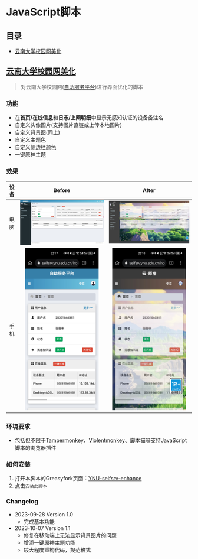 # JavaScript脚本

## 目录

* [云南大学校园网美化](#云南大学校园网美化)

## [云南大学校园网美化](./YNU-selfsrv-enhance.js)

> 对云南大学校园网([自助服务平台](https://selfsrv.ynu.edu.cn))进行界面优化的脚本

### 功能

* 在**首页/在线信息**和**日志/上网明细**中显示无感知认证的设备备注名
* 自定义头像图片(支持图片直链或上传本地图片)
* 自定义背景图(同上)
* 自定义主题色
* 自定义侧边栏颜色
* 一键原神主题

### 效果

|设备|Before|After|
|:-:|:-:|:-:|
|电脑|![before](./README_IMG/YNU-selfsrv-enhance_Desktop_origin.jpeg)|![after](./README_IMG/YNU-selfsrv-enhance_Desktop_genshin_theme.jpeg)|
|手机|<img src="./README_IMG/YNU-selfsrv-enhance_Mobile_origin.jpg" alt="before" width="200px">|<img src="./README_IMG/YNU-selfsrv-enhance_Mobile_genshin_theme.jpg" alt="after" width="200px">|

### 环境要求

* 包括但不限于[Tampermonkey](https://www.tampermonkey.net/)、[Violentmonkey](https://violentmonkey.github.io/)、[脚本猫](https://scriptcat.org/)等支持JavaScript脚本的浏览器插件

### 如何安装

1. 打开本脚本的Greasyfork页面：[YNU-selfsrv-enhance](https://greasyfork.org/zh-CN/scripts/476284-ynu-selfsrv-enhance/code)
2. 点击`安装此脚本`

### Changelog

* 2023-09-28 Version 1.0
  * 完成基本功能
* 2023-10-07 Version 1.1
  * 修复在移动端上无法显示背景图片的问题
  * 增添一键原神主题功能
  * 较大程度重构代码，规范格式
